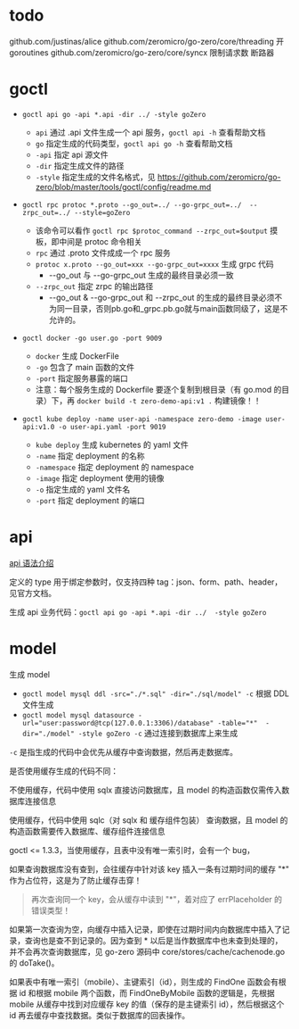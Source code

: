 # todo

github.com/justinas/alice
github.com/zeromicro/go-zero/core/threading 开 goroutines
github.com/zeromicro/go-zero/core/syncx  限制请求数
断路器

# goctl

- `goctl api go -api *.api -dir ../ -style goZero`
  - `api` 通过 .api 文件生成一个 api 服务，`goctl api -h` 查看帮助文档
  - `go` 指定生成的代码类型，`goctl api go -h` 查看帮助文档
  - `-api` 指定 api 源文件
  - `-dir` 指定生成文件的路径
  - `-style` 指定生成的文件名格式，见 https://github.com/zeromicro/go-zero/blob/master/tools/goctl/config/readme.md

- `goctl rpc protoc *.proto --go_out=../ --go-grpc_out=../  --zrpc_out=../ --style=goZero`
  - 该命令可以看作 `goctl rpc $protoc_command --zrpc_out=$output` 摸板，即中间是 protoc 命令相关
  - `rpc` 通过 .proto 文件成成一个 rpc 服务
  - `protoc x.proto --go_out=xxx --go-grpc_out=xxxx` 生成 grpc 代码
    - --go_out 与 --go-grpc_out 生成的最终目录必须一致
  - `--zrpc_out` 指定 zrpc 的输出路径
    - --go_out & --go-grpc_out 和 --zrpc_out 的生成的最终目录必须不为同一目录，否则pb.go和_grpc.pb.go就与main函数同级了，这是不允许的。

- `goctl docker -go user.go -port 9009`
  - `docker` 生成 DockerFile
  - `-go` 包含了 main 函数的文件
  - `-port` 指定服务暴露的端口
  - 注意：每个服务生成的 Dockerfile 要逐个复制到根目录（有 go.mod 的目录）下，再 `docker build -t zero-demo-api:v1 .` 构建镜像！！

- `goctl kube deploy -name user-api -namespace zero-demo -image user-api:v1.0 -o user-api.yaml -port 9019`
  - `kube deploy` 生成 kubernetes 的 yaml 文件
  - `-name` 指定 deployment 的名称
  - `-namespace` 指定 deployment 的 namespace
  - `-image` 指定 deployment 使用的镜像
  - `-o` 指定生成的 yaml 文件名
  - `-port` 指定 deployment 的端口


# api

[api 语法介绍](https://go-zero.dev/cn/api-grammar.html)

定义的 type 用于绑定参数时，仅支持四种 tag：json、form、path、header，见官方文档。 

生成 api 业务代码：`goctl api go -api *.api -dir ../  -style goZero`

# model

生成 model

- `goctl model mysql ddl -src="./*.sql" -dir="./sql/model" -c` 根据 DDL 文件生成
- `goctl model mysql datasource -url="user:password@tcp(127.0.0.1:3306)/database" -table="*"  -dir="./model" -style goZero -c` 通过连接到数据库上来生成

`-c` 是指生成的代码中会优先从缓存中查询数据，然后再走数据库。

是否使用缓存生成的代码不同：

不使用缓存，代码中使用 sqlx 直接访问数据库，且 model 的构造函数仅需传入数据库连接信息

使用缓存，代码中使用 sqlc（对 sqlx 和 缓存组件包装） 查询数据，且 model 的构造函数需要传入数据库、缓存组件连接信息

goctl <= 1.3.3，当使用缓存，且表中没有唯一索引时，会有一个 bug，

如果查询数据库没有查到，会往缓存中针对该 key 插入一条有过期时间的缓存 "*" 作为占位符，这是为了防止缓存击穿！

> 再次查询同一个 key，会从缓存中读到 "*"，着对应了 errPlaceholder 的错误类型！

如果第一次查询为空，向缓存中插入记录，即使在过期时间内向数据库中插入了记录，查询也是查不到记录的。因为查到 * 以后是当作数据库中也未查到处理的，并不会再次查询数据库，见 go-zero 源码中 core/stores/cache/cachenode.go 的 doTake()。

如果表中有唯一索引（mobile）、主键索引（id），则生成的 FindOne 函数会有根据 id 和根据 mobile 两个函数，而 FindOneByMobile 函数的逻辑是，先根据 mobile 从缓存中找到对应缓存 key 的值（保存的是主键索引 id），然后根据这个 id 再去缓存中查找数据。类似于数据库的回表操作。

